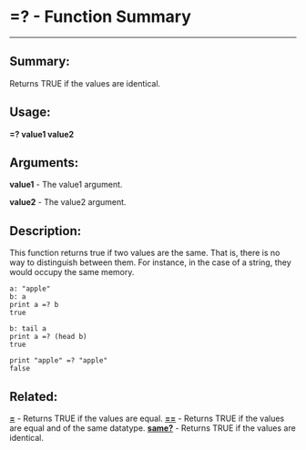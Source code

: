 # =? - Function Summary

------

## Summary:

Returns TRUE if the values are identical.

## Usage:

**=? value1 value2**

## Arguments:

**value1** - The value1 argument.

**value2** - The value2 argument.

## Description:

This function returns true if two values are the same. That is, there is no way to distinguish between them. For instance, in the case of a string, they would occupy the same memory.

```
a: "apple"
b: a
print a =? b
true
```

```
b: tail a
print a =? (head b)
true
```

```
print "apple" =? "apple"
false
```

## Related:

[**=**](http://www.rebol.com/docs/words/weq.html) - Returns TRUE if the values are equal.
[**==**](http://www.rebol.com/docs/words/weqeq.html) - Returns TRUE if the values are equal and of the same datatype.
[**same?**](http://www.rebol.com/docs/words/wsameq.html) - Returns TRUE if the values are identical.